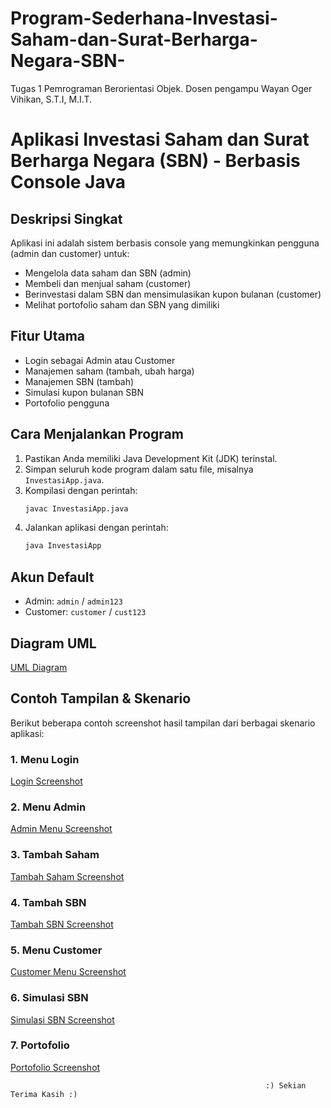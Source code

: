 # Program-Sederhana-Investasi-Saham-dan-Surat-Berharga-Negara-SBN-
Tugas 1 Pemrograman Berorientasi Objek. Dosen pengampu Wayan Oger Vihikan, S.T.I, M.I.T.

# Aplikasi Investasi Saham dan Surat Berharga Negara (SBN) - Berbasis Console Java

## Deskripsi Singkat
Aplikasi ini adalah sistem berbasis console yang memungkinkan pengguna (admin dan customer) untuk:
- Mengelola data saham dan SBN (admin)
- Membeli dan menjual saham (customer)
- Berinvestasi dalam SBN dan mensimulasikan kupon bulanan (customer)
- Melihat portofolio saham dan SBN yang dimiliki

## Fitur Utama
- Login sebagai Admin atau Customer
- Manajemen saham (tambah, ubah harga)
- Manajemen SBN (tambah)
- Simulasi kupon bulanan SBN
- Portofolio pengguna

## Cara Menjalankan Program
1. Pastikan Anda memiliki Java Development Kit (JDK) terinstal.
2. Simpan seluruh kode program dalam satu file, misalnya `InvestasiApp.java`.
3. Kompilasi dengan perintah:
   ```bash
   javac InvestasiApp.java
   ```
4. Jalankan aplikasi dengan perintah:
   ```bash
   java InvestasiApp
   ```

## Akun Default
- Admin: `admin` / `admin123`
- Customer: `customer` / `cust123`

## Diagram UML

[UML Diagram](https://drive.google.com/file/d/1TOAwQ63e16F7VpMkw_VyOuGFXYhTURtA/view?usp=drive_link)

## Contoh Tampilan & Skenario
Berikut beberapa contoh screenshot hasil tampilan dari berbagai skenario aplikasi:

### 1. Menu Login
[Login Screenshot](https://drive.google.com/file/d/1_jsGYxnyVuc_vV6PKEFkMXCwa6KwH0KK/view?usp=drive_link)

### 2. Menu Admin
[Admin Menu Screenshot](https://drive.google.com/file/d/1blHRRv3X3IMkkDf9v7wtpInjzwl6K49h/view?usp=drive_link)

### 3. Tambah Saham
[Tambah Saham Screenshot](https://drive.google.com/file/d/18CwqF8jBJCrEOaiJkWxibOMC7Jc8b4aN/view?usp=drive_link)

### 4. Tambah SBN
[Tambah SBN Screenshot](https://drive.google.com/file/d/1el-7Tvi_7Go8QvORugFxY-rvub49d59k/view?usp=drive_link)

### 5. Menu Customer
[Customer Menu Screenshot](https://drive.google.com/file/d/1MqiwC8aZOLBufjDiMcHW1a5cZddyY2ZP/view?usp=drive_link)

### 6. Simulasi SBN
[Simulasi SBN Screenshot](https://drive.google.com/file/d/1WHDAF8E-ueDeRHiepwHKAU_tvbaFjQEu/view?usp=drive_link)

### 7. Portofolio
[Portofolio Screenshot](https://drive.google.com/file/d/1n87nPMDBGn0MbW06chbjFz5lBTQsHz52/view?usp=drive_link)

                                                                                 
                                                                                 
                                                                                             
                                                                                             
                                                             :) Sekian Terima Kasih :)



